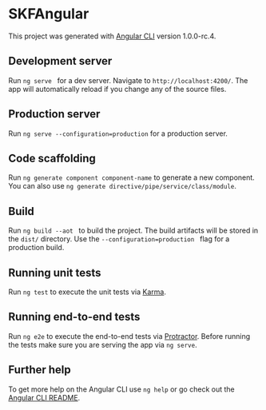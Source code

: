 # SKFAngular

This project was generated with [Angular CLI](https://github.com/angular/angular-cli) version 1.0.0-rc.4.

## Development server

Run `ng serve ` for a dev server. Navigate to `http://localhost:4200/`. The app will automatically reload if you change any of the source files.

## Production server

Run `ng serve --configuration=production` for a production server.

## Code scaffolding

Run `ng generate component component-name` to generate a new component. You can also use `ng generate directive/pipe/service/class/module`.

## Build

Run `ng build --aot ` to build the project. The build artifacts will be stored in the `dist/` directory. Use the `--configuration=production ` flag for a production build.

## Running unit tests

Run `ng test` to execute the unit tests via [Karma](https://karma-runner.github.io).

## Running end-to-end tests

Run `ng e2e` to execute the end-to-end tests via [Protractor](http://www.protractortest.org/).
Before running the tests make sure you are serving the app via `ng serve`.

## Further help

To get more help on the Angular CLI use `ng help` or go check out the [Angular CLI README](https://github.com/angular/angular-cli/blob/master/README.md).

